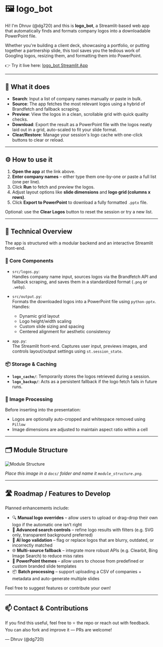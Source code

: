 # 🖼️ logo_bot

Hi! I'm Dhruv (@dg720) and this is **logo_bot**, a Streamlit-based web app that automatically finds and formats company logos into a downloadable PowerPoint file.

Whether you're building a client deck, showcasing a portfolio, or putting together a partnership slide, this tool saves you the tedious work of Googling logos, resizing them, and formatting them into PowerPoint.

👉 Try it live here: [logo_bot Streamlit App](https://dg720-logo-bot-main-xvjsh8.streamlit.app/)

---

## 🔧 What it does

- **Search**: Input a list of company names manually or paste in bulk.
- **Source**: The app fetches the most relevant logos using a hybrid of Brandfetch and fallback scraping.
- **Preview**: View the logos in a clean, scrollable grid with quick quality checks.
- **Download**: Export the result as a PowerPoint file with the logos neatly laid out in a grid, auto-scaled to fit your slide format.
- **Clear/Restore**: Manage your session's logo cache with one-click buttons to clear or reload.

---

## ⚙️ How to use it

1. **Open the app** at the link above.
2. **Enter company names** – either type them one-by-one or paste a full list (one per line).
3. Click **Run** to fetch and preview the logos.
4. Adjust layout options like **slide dimensions** and **logo grid (columns x rows)**.
5. Click **Export to PowerPoint** to download a fully formatted `.pptx` file.

Optional: use the **Clear Logos** button to reset the session or try a new list.

---

## 🧠 Technical Overview

The app is structured with a modular backend and an interactive Streamlit front-end.

### 📁 Core Components

- `src/logos.py`:  
  Handles company name input, sources logos via the Brandfetch API and fallback scraping, and saves them in a standardized format (`.png` or `.webp`).

- `src/output.py`:  
  Formats the downloaded logos into a PowerPoint file using `python-pptx`. Handles:
  - Dynamic grid layout
  - Logo height/width scaling
  - Custom slide sizing and spacing
  - Centered alignment for aesthetic consistency

- `app.py`:  
  The Streamlit front-end. Captures user input, previews images, and controls layout/output settings using `st.session_state`.

### 📦 Storage & Caching

- **`logo_cache/`**: Temporarily stores the logos retrieved during a session.
- **`logo_backup/`**: Acts as a persistent fallback if the logo fetch fails in future runs.

### 🧼 Image Processing

Before inserting into the presentation:
- Logos are optionally auto-cropped and whitespace removed using `Pillow`
- Image dimensions are adjusted to maintain aspect ratio within a cell

---

## 🗂️ Module Structure

![Module Structure](docs/module_structure.png)

*Place this image in a `docs/` folder and name it `module_structure.png`.*

---

## 🛣️ Roadmap / Features to Develop

Planned enhancements include:

- 🔍 **Manual logo overrides** – allow users to upload or drag-drop their own logo if the automatic one isn’t right  
- 🎯 **Advanced search controls** – refine logo results with filters (e.g. SVG only, transparent background preferred)  
- 🧠 **AI logo validation** – flag or replace logos that are blurry, outdated, or incorrectly matched  
- 🌐 **Multi-source fallback** – integrate more robust APIs (e.g. Clearbit, Bing Image Search) to reduce miss rates  
- 🧩 **PowerPoint themes** – allow users to choose from predefined or custom branded slide templates  
- 📦 **Batch processing** – support uploading a CSV of companies + metadata and auto-generate multiple slides  

Feel free to suggest features or contribute your own!

---

## 📫 Contact & Contributions

If you find this useful, feel free to ⭐️ the repo or reach out with feedback.  
You can also fork and improve it — PRs are welcome!

— Dhruv (@dg720)
